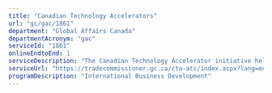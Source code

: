 ```yaml
---
title: "Canadian Technology Accelerators"
url: "gc/gac/1861"
department: "Global Affairs Canada"
departmentAcronym: "gac"
serviceId: "1861"
onlineEndtoEnd: 1
serviceDescription: "The Canadian Technology Accelerator initiative helps Canadian companies with an existing technology, product or service explore opportunities in foreign markets."
serviceUrl: "https://tradecommissioner.gc.ca/cta-atc/index.aspx?lang=eng"
programDescription: "International Business Development"
---
```

